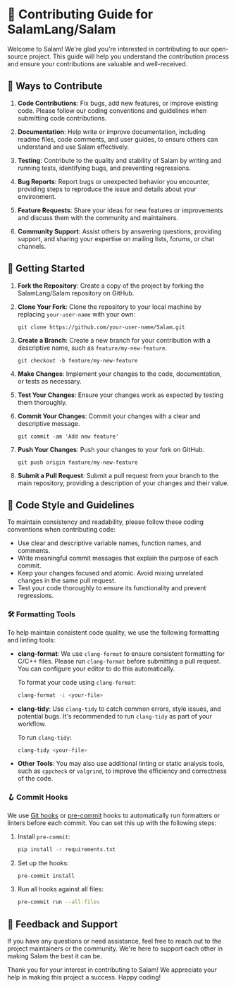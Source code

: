 # 🤝 Contributing Guide for SalamLang/Salam

Welcome to Salam! We're glad you're interested in contributing to our open-source project. This guide will help you understand the contribution process and ensure your contributions are valuable and well-received.

## 🌟 Ways to Contribute

1. **Code Contributions**: Fix bugs, add new features, or improve existing code. Please follow our coding conventions and guidelines when submitting code contributions.

2. **Documentation**: Help write or improve documentation, including readme files, code comments, and user guides, to ensure others can understand and use Salam effectively.

3. **Testing**: Contribute to the quality and stability of Salam by writing and running tests, identifying bugs, and preventing regressions.

4. **Bug Reports**: Report bugs or unexpected behavior you encounter, providing steps to reproduce the issue and details about your environment.

5. **Feature Requests**: Share your ideas for new features or improvements and discuss them with the community and maintainers.

6. **Community Support**: Assist others by answering questions, providing support, and sharing your expertise on mailing lists, forums, or chat channels.

## 🚀 Getting Started

1. **Fork the Repository**: Create a copy of the project by forking the SalamLang/Salam repository on GitHub.

2. **Clone Your Fork**: Clone the repository to your local machine by replacing `your-user-name` with your own:

   ```
   git clone https://github.com/your-user-name/Salam.git
   ```

3. **Create a Branch**: Create a new branch for your contribution with a descriptive name, such as `feature/my-new-feature`.

   ```
   git checkout -b feature/my-new-feature
   ```

4. **Make Changes**: Implement your changes to the code, documentation, or tests as necessary.

5. **Test Your Changes**: Ensure your changes work as expected by testing them thoroughly.

6. **Commit Your Changes**: Commit your changes with a clear and descriptive message.

   ```
   git commit -am 'Add new feature'
   ```

7. **Push Your Changes**: Push your changes to your fork on GitHub.

   ```
   git push origin feature/my-new-feature
   ```

8. **Submit a Pull Request**: Submit a pull request from your branch to the main repository, providing a description of your changes and their value.

## 📝 Code Style and Guidelines

To maintain consistency and readability, please follow these coding conventions when contributing code:

- Use clear and descriptive variable names, function names, and comments.
- Write meaningful commit messages that explain the purpose of each commit.
- Keep your changes focused and atomic. Avoid mixing unrelated changes in the same pull request.
- Test your code thoroughly to ensure its functionality and prevent regressions.

### 🛠️ Formatting Tools

To help maintain consistent code quality, we use the following formatting and linting tools:

- **clang-format**: We use `clang-format` to ensure consistent formatting for C/C++ files. Please run `clang-format` before submitting a pull request. You can configure your editor to do this automatically.

  To format your code using `clang-format`:

  ```bash
  clang-format -i <your-file>
  ```

- **clang-tidy**: Use `clang-tidy` to catch common errors, style issues, and potential bugs. It's recommended to run `clang-tidy` as part of your workflow.

  To run `clang-tidy`:

  ```bash
  clang-tidy <your-file>
  ```

- **Other Tools**: You may also use additional linting or static analysis tools, such as `cppcheck` or `valgrind`, to improve the efficiency and correctness of the code.

### 🪝 Commit Hooks

We use [Git hooks](https://git-scm.com/book/ms/v2/Customizing-Git-Git-Hooks) or [pre-commit](https://pypi.org/project/pre-commit/) hooks to automatically run formatters or linters before each commit. You can set this up with the following steps:

1. Install `pre-commit`:

   ```bash
   pip install -r requirements.txt
   ```

2. Set up the hooks:

   ```bash
   pre-commit install
   ```

3. Run all hooks against all files:

   ```bash
   pre-commit run --all-files
   ```

## 💬 Feedback and Support

If you have any questions or need assistance, feel free to reach out to the project maintainers or the community. We're here to support each other in making Salam the best it can be.

Thank you for your interest in contributing to Salam! We appreciate your help in making this project a success. Happy coding!
